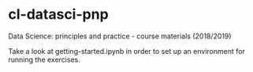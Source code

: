 # cl-datasci-pnp
Data Science: principles and practice - course materials (2018/2019) 

Take a look at getting-started.ipynb in order to set up an environment for running the exercises.
